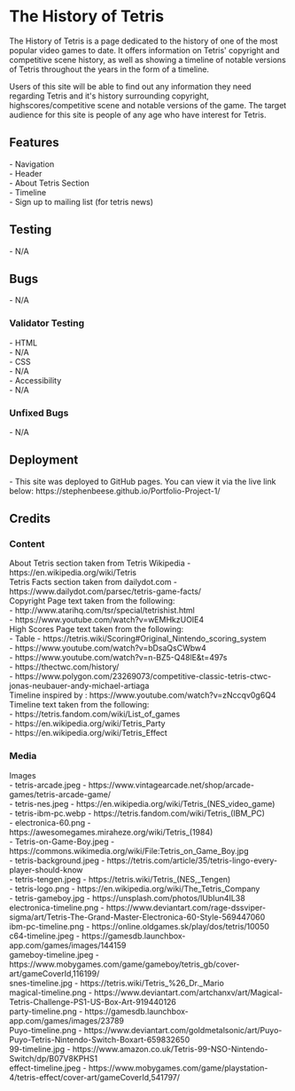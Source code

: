 <h1>The History of Tetris</h1>

The History of Tetris is a page dedicated to the history of one of the most popular video games to date. It offers information on Tetris' copyright and competitive scene history, as well as showing a timeline of notable versions of Tetris throughout the years in the form of a timeline. 

Users of this site will be able to find out any information they need regarding Tetris and it's history surrounding copyright, highscores/competitive scene and notable versions of the game. The target audience for this site is people of any age who have interest for Tetris.


<h2>Features</h2>
- Navigation 
<br>
- Header 
<br>
- About Tetris Section
<br>
- Timeline 
<br>
- Sign up to mailing list (for tetris news)


<h2>Testing</h2>
- N/A

<h2>Bugs</h2>
- N/A

<h3>Validator Testing</h3>
- HTML
<br>
    - N/A
<br>
- CSS
<br>
    - N/A
<br>
- Accessibility
<br>
    - N/A
<br>

<h3>Unfixed Bugs</h3>
- N/A

<h2>Deployment</h2>
- This site was deployed to GitHub pages. You can view it via the live link below:
https://stephenbeese.github.io/Portfolio-Project-1/ 

<h2>Credits</h2>
<h3>Content</h3>
About Tetris section taken from Tetris Wikipedia - https://en.wikipedia.org/wiki/Tetris 
<br>
Tetris Facts section taken from dailydot.com - https://www.dailydot.com/parsec/tetris-game-facts/
<br>
Copyright Page text taken from the following:
<br>
- http://www.atarihq.com/tsr/special/tetrishist.html
<br>
- https://www.youtube.com/watch?v=wEMHkzUOIE4 
<br>
High Scores Page text taken from the following: 
<br>
- Table - https://tetris.wiki/Scoring#Original_Nintendo_scoring_system
<br>
- https://www.youtube.com/watch?v=bDsaQsCWbw4
<br>
- https://www.youtube.com/watch?v=n-BZ5-Q48lE&t=497s
<br>
- https://thectwc.com/history/ 
<br>
- https://www.polygon.com/23269073/competitive-classic-tetris-ctwc-jonas-neubauer-andy-michael-artiaga
<br>
Timeline inspired by : https://www.youtube.com/watch?v=zNccqv0g6Q4
<br>
Timeline text taken from the following: 
<br>
- https://tetris.fandom.com/wiki/List_of_games 
<br>
- https://en.wikipedia.org/wiki/Tetris_Party 
<br>
- https://en.wikipedia.org/wiki/Tetris_Effect 
<br>

<h3>Media</h3>
Images 
<br>
    - tetris-arcade.jpeg - https://www.vintagearcade.net/shop/arcade-games/tetris-arcade-game/
    <br>
    - tetris-nes.jpeg - https://en.wikipedia.org/wiki/Tetris_(NES_video_game)
    <br>
    - tetris-ibm-pc.webp - https://tetris.fandom.com/wiki/Tetris_(IBM_PC)
    <br>
    - electronica-60.png - https://awesomegames.miraheze.org/wiki/Tetris_(1984)
    <br>
    - Tetris-on-Game-Boy.jpeg - https://commons.wikimedia.org/wiki/File:Tetris_on_Game_Boy.jpg 
    <br>
    - tetris-background.jpeg - https://tetris.com/article/35/tetris-lingo-every-player-should-know
    <br>
    - tetris-tengen.jpeg - https://tetris.wiki/Tetris_(NES,_Tengen) 
    <br>
    - tetris-logo.png - https://en.wikipedia.org/wiki/The_Tetris_Company 
    <br>
    - tetris-gameboy.jpg - https://unsplash.com/photos/lUbIun4IL38 
    <br>
    electronica-timeline.png - https://www.deviantart.com/rage-dssviper-sigma/art/Tetris-The-Grand-Master-Electronica-60-Style-569447060
    <br>
    ibm-pc-timeline.png - https://online.oldgames.sk/play/dos/tetris/10050
    <br>
    c64-timeline.jpeg - https://gamesdb.launchbox-app.com/games/images/144159
    <br>
    gameboy-timeline.jpeg - https://www.mobygames.com/game/gameboy/tetris_gb/cover-art/gameCoverId,116199/ 
    <br>
    snes-timeline.jpg - https://tetris.wiki/Tetris_%26_Dr._Mario 
    <br>
    magical-timeline.png - https://www.deviantart.com/artchanxv/art/Magical-Tetris-Challenge-PS1-US-Box-Art-919440126 
    <br>
    party-timeline.png - https://gamesdb.launchbox-app.com/games/images/23789 
    <br>
    Puyo-timeline.png - https://www.deviantart.com/goldmetalsonic/art/Puyo-Puyo-Tetris-Nintendo-Switch-Boxart-659832650 
    <br>
    99-timeline.jpg - https://www.amazon.co.uk/Tetris-99-NSO-Nintendo-Switch/dp/B07V8KPHS1 
    <br>
    effect-timeline.jpeg - https://www.mobygames.com/game/playstation-4/tetris-effect/cover-art/gameCoverId,541797/ 
